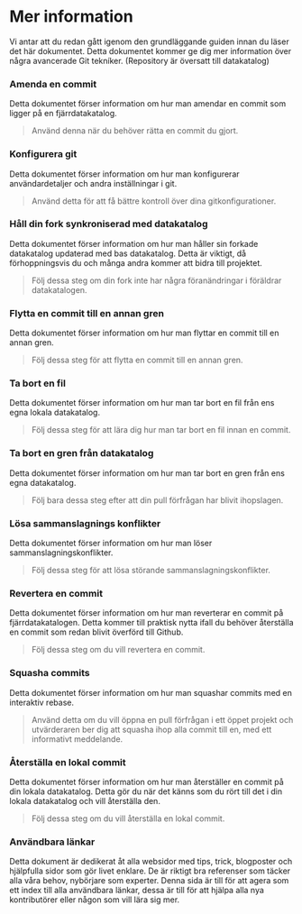 # Mer information

Vi antar att du redan gått igenom den grundläggande guiden innan du läser det här dokumentet.
Detta dokumentet kommer ge dig mer information över några avancerade Git tekníker.
(Repository är översatt till datakatalog) 


### Amenda en commit
Detta dokumentet förser information om hur man amendar en commit som ligger på en fjärrdatakatalog.
> Använd denna när du behöver rätta en commit du gjort.

### Konfigurera git
Detta dokumentet förser information om hur man konfigurerar användardetaljer och andra inställningar i git.
> Använd detta för att få bättre kontroll över dina gitkonfigurationer.

### Håll din fork synkroniserad med datakatalog
Detta dokumentet förser information om hur man håller sin forkade datakatalog updaterad med bas datakatalog.
Detta är viktigt, då förhoppningsvis du och många andra kommer att bidra till projektet.
> Följ dessa steg om din fork inte har några föranändringar i föräldrar datakatalogen.

### Flytta en commit till en annan gren
Detta dokumentet förser information om hur man flyttar en commit till en annan gren.
> Följ dessa steg för att flytta en commit till en annan gren.

### Ta bort en fil
Detta dokumentet förser information om hur man tar bort en fil från ens egna lokala datakatalog.
> Följ dessa steg för att lära dig hur man tar bort en fil innan en commit.

### Ta bort en gren från datakatalog
Detta dokumentet förser information om hur man tar bort en gren från ens egna datakatalog.
> Följ bara dessa steg efter att din pull förfrågan har blivit ihopslagen.

### Lösa sammanslagnings konflikter
Detta dokumentet förser information om hur man löser sammanslagningskonflikter.
> Följ dessa steg för att lösa störande sammanslagningskonflikter.

### Revertera en commit
Detta dokumentet förser information om hur man reverterar en commit på fjärrdatakatalogen.
Detta kommer till praktisk nytta ifall du behöver återställa en commit som redan blivit överförd till Github.
> Följ dessa steg om du vill revertera en commit.

### Squasha commits
Detta dokumentet förser information om hur man squashar commits med en interaktiv rebase.
> Använd detta om du vill öppna en pull förfrågan i ett öppet projekt och utvärderaren ber dig att squasha ihop alla commit till en, med ett informativt meddelande.

### Återställa en lokal commit
Detta dokumentet förser information om hur man återställer en commit på din lokala datakatalog.
Detta gör du när det känns som du rört till det i din lokala datakatalog och vill återställa den.
> Följ dessa steg om du vill återställa en lokal commit.

### Användbara länkar
Detta dokument är dedikerat åt alla websidor med tips, trick, blogposter och hjälpfulla sidor som gör livet enklare.
De är riktigt bra referenser som täcker alla våra behov, nybörjare som experter. Denna sida är till för att agera som ett index till alla användbara länkar, dessa är till för att hjälpa alla nya kontributörer eller någon som vill lära sig mer.
